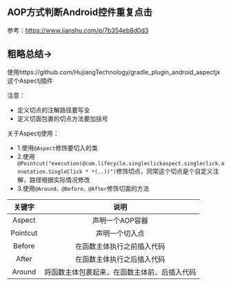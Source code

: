 ## AOP方式判断Android控件重复点击

参考：https://www.jianshu.com/p/7b354eb8d0d3

## 粗略总结->

使用https://github.com/HujiangTechnology/gradle_plugin_android_aspectjx 这个Aspectj插件

注意：
* 定义切点的注解路径要写全
* 定义切面包裹的切点方法要加括号

关于Aspectj使用：
* 1.使用`@Aspect`修饰要切入的类
* 2.使用` @Pointcut("execution(@com.lifecycle.singleclickaspect.singleclick.annotation.SingleClick * *(..))")`修饰切点，同常这个切点是个自定义注解，路径根据实际情况修改
* 3.使用`@Around、@Before、@After`修饰切面的方法

关键字 | 说明
:-: | :-:
Aspect | 声明一个AOP容器
Pointcut | 声明一个切入点
Before | 在函数主体执行之前插入代码
After | 在函数主体执行之后插入代码
Around | 将函数主体包裹起来，在函数主体前、后插入代码
